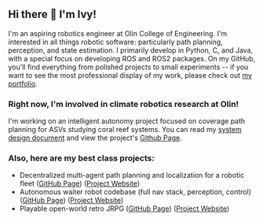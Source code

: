 ## Hi there 👋 I'm Ivy!

I'm an aspiring robotics engineer at Olin College of Engineering. I'm interested in all things robotic software: particularly path planning, perception, and state estimation. I primarily develop in Python, C, and Java, with a special focus on developing ROS and ROS2 packages. On my GitHub, you'll find everything from polished projects to small experiments -- if you want to see the most professional display of my work, please check out [my portfolio](https://imahncke.myportfolio.com/).

### Right now, I'm involved in climate robotics research at Olin!

I'm working on an intelligent autonomy project focused on coverage path planning for ASVs studying coral reef systems. You can read my [system design document](https://docs.google.com/document/d/1EQueDtxi3Mqqq7yS0Ds5HbZkS5oiRqB0dqToZ39L-A4/edit?tab=t.0#heading=h.9im9ss3zt7ig) and view the project's [Github Page](https://github.com/itannermahncke/fleet_robotics).

### Also, here are my best class projects:

- Decentralized multi-agent path planning and localization for a robotic fleet ([GitHub Page](https://github.com/itannermahncke/fleet_robotics)) ([Project Website](https://itannermahncke.github.io/fleet_robotics/))
- Autonomous waiter robot codebase (full nav stack, perception, control) ([GitHub Page](https://github.com/itannermahncke/pie_waiterbot)) ([Project Website](https://olincollege.github.io/pie-2024-03/waiterbot/))
- Playable open-world retro JRPG ([GitHub Page](https://github.com/olincollege/top-down-dungeon-crawler)) ([Project Website](https://olincollege.github.io/top-down-dungeon-crawler/))
